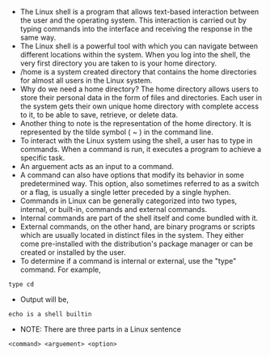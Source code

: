 * The Linux shell is a program that allows text-based interaction between the user and the operating system. This interaction is carried out by typing commands into the interface and receiving the response in the same way. 
* The Linux shell is a powerful tool with which you can navigate between different locations within the system. When you log into the shell, the very first directory you are taken to is your home directory. 
* /home is a system created directory that contains the home directories for almost all users in the Linux system. 
* Why do we need a home directory? The home directory allows users to store their personal data in the form of files and directories. Each user in the system gets their own unique home directory with complete access to it, to be able to save, retrieve, or delete data. 
* Another thing to note is the representation of the home directory. It is represented by the tilde symbol ( ~ ) in the command line. 
* To interact with the Linux system using the shell, a user has to type in commands. When a command is run, it executes a program to achieve a specific task. 
* An arguement acts as an input to a command. 
* A command can also have options that modify its behavior in some predetermined way. This option, also sometimes referred to as a switch or a flag, is usually a single letter preceded by a single hyphen.
* Commands in Linux can be generally categorized into two types, internal, or built-in, commands and external commands. 
* Internal commands are part of the shell itself and come bundled with it. 
* External commands, on the other hand, are binary programs or scripts which are usually located in distinct files in the system. They either come pre-installed with the distribution's package manager or can be created or installed by the user. 
* To determine if a command is internal or external, use the "type" command. For example,

```
type cd
```

* Output will be, 

```
echo is a shell builtin
```

* NOTE: There are three parts in a Linux sentence

```
<command> <arguement> <option>
```

